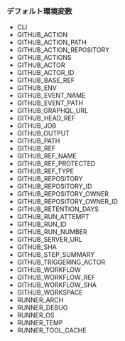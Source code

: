 ### デフォルト環境変数

- CLI
- GITHUB_ACTION
- GITHUB_ACTION_PATH
- GITHUB_ACTION_REPOSITORY
- GITHUB_ACTIONS
- GITHUB_ACTOR
- GITHUB_ACTOR_ID
- GITHUB_BASE_REF
- GITHUB_ENV
- GITHUB_EVENT_NAME
- GITHUB_EVENT_PATH
- GITHUB_GRAPHQL_URL
- GITHUB_HEAD_REF
- GITHUB_JOB
- GITHUB_OUTPUT
- GITHUB_PATH
- GITHUB_REF
- GITHUB_REF_NAME
- GITHUB_REF_PROTECTED
- GITHUB_REF_TYPE
- GITHUB_REPOSITORY
- GITHUB_REPOSITORY_ID
- GITHUB_REPOSITORY_OWNER
- GITHUB_REPOSITORY_OWNER_ID
- GITHUB_RETENTION_DAYS
- GITHUB_RUN_ATTEMPT
- GITHUB_RUN_ID
- GITHUB_RUN_NUMBER
- GITHUB_SERVER_URL
- GITHUB_SHA
- GITHUB_STEP_SUMMARY
- GITHUB_TRIGGERING_ACTOR
- GITHUB_WORKFLOW
- GITHUB_WORKFLOW_REF
- GITHUB_WORKFLOW_SHA
- GITHUB_WORKSPACE
- RUNNER_ARCH
- RUNNER_DEBUG
- RUNNER_OS
- RUNNER_TEMP
- RUNNER_TOOL_CACHE
